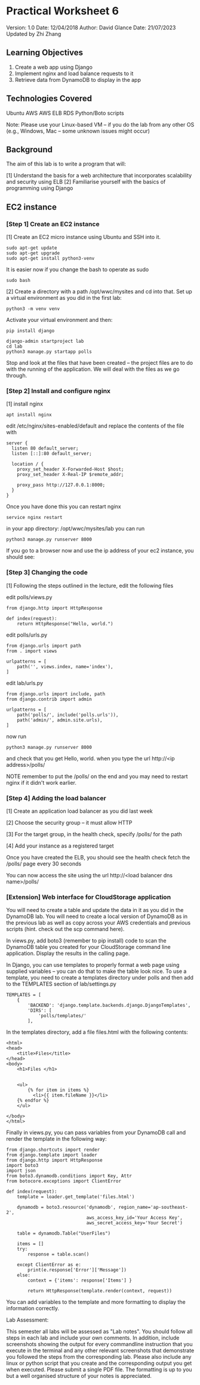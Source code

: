 # Practical Worksheet 6

Version: 1.0 Date: 12/04/2018 Author: David Glance
Date: 21/07/2023 Updated by Zhi Zhang

## Learning Objectives

1.	Create a web app using Django
2.	Implement nginx and load balance requests to it
3.	Retrieve data from DynamoDB to display in the app

## Technologies Covered

Ubuntu
AWS
AWS ELB
RDS
Python/Boto scripts

Note: Please use your Linux-based VM – if you do the lab from any other OS (e.g., Windows, Mac – some unknown issues might occur)

## Background

The aim of this lab is to write a program that will:

[1] Understand the basis for a web architecture that incorporates scalability and security using ELB
[2] Familiarise yourself with the basics of programming using Django

## EC2 instance

### [Step 1] Create an EC2 instance

[1] Create an EC2 micro instance using Ubuntu and SSH into it.

```
sudo apt-get update
sudo apt-get upgrade
sudo apt-get install python3-venv
```
It is easier now if you change the bash to operate as sudo

```
sudo bash
```

[2] Create a directory with a path /opt/wwc/mysites and cd into that.  Set up a virtual environment as you did in the first lab:

```
python3 -m venv venv
```

Activate your virtual environment and then:

```
pip install django

django-admin startproject lab
cd lab
python3 manage.py startapp polls
```

Stop and look at the files that have been created – the project files are to do with the running of the application. We will deal with the files as we go through.


### [Step 2] Install and configure nginx

[1] install nginx

```
apt install nginx
```

edit /etc/nginx/sites-enabled/default and replace the contents of the file with

```
server {
  listen 80 default_server;
  listen [::]:80 default_server;

  location / {
    proxy_set_header X-Forwarded-Host $host;
    proxy_set_header X-Real-IP $remote_addr;

    proxy_pass http://127.0.0.1:8000;
  }
}
```

Once you have done this you can restart nginx

```
service nginx restart
```

in your app directory: /opt/wwc/mysites/lab you can run

```
python3 manage.py runserver 8000
```

If you go to a browser now and use the ip address of your ec2 instance, you should see:


### [Step 3] Changing the code

[1] Following the steps outlined in the lecture, edit the following files

edit polls/views.py

```
from django.http import HttpResponse

def index(request):
    return HttpResponse("Hello, world.")
```

edit polls/urls.py

```
from django.urls import path
from . import views

urlpatterns = [
    path('', views.index, name='index'),
]
```

edit lab/urls.py

```
from django.urls import include, path
from django.contrib import admin

urlpatterns = [
    path('polls/', include('polls.urls')),
    path('admin/', admin.site.urls),
]
```

now run

```
python3 manage.py runserver 8000
```

and check that you get Hello, world. when you type the url http://\<ip address>/polls/

NOTE remember to put the /polls/ on the end and you may need to restart nginx if it didn't work earlier.

### [Step 4] Adding the load balancer

[1] Create an application load balancer as you did last week

[2] Choose the security group – it must allow HTTP

[3] For the target group, in the health check, specify /polls/ for the path

[4] Add your instance as a registered target

Once you have created the ELB, you should see the health check fetch the /polls/ page every 30 seconds

You can now access the site using the url http://\<load balancer dns name>/polls/


### [Extension] Web interface for CloudStorage application

You will need to create a table and update the data in it as you did in the DynamoDB lab. You will need to create a local version of DynamoDB as in the previous lab as well as copy across your AWS credentials and previous scripts (hint. check out the scp command here).

In views.py, add boto3 (remember to pip install) code to scan the DynamoDB table you created for your CloudStorage command line application. Display the results in the calling page.

In Django, you can use templates to properly format a web page using supplied variables – you can do that to make the table look nice. To use a template, you need to create a templates directory under polls and then add to the TEMPLATES section of lab/settings.py

```
TEMPLATES = [
    {
        'BACKEND': 'django.template.backends.django.DjangoTemplates',
        'DIRS': [
            'polls/templates/'
        ],
```

In the templates directory, add a file files.html with the following contents:

```
<html>
<head>
    <title>Files</title>
</head>
<body>
    <h1>Files </h1>


    <ul>
        {% for item in items %}
          <li>{{ item.fileName }}</li>
	{% endfor %}
    </ul>

</body>
</html>
```


Finally in views.py, you can pass variables from your DynamoDB call and render the template in the following way:

```
from django.shortcuts import render
from django.template import loader
from django.http import HttpResponse
import boto3
import json
from boto3.dynamodb.conditions import Key, Attr
from botocore.exceptions import ClientError

def index(request):
    template = loader.get_template('files.html')

    dynamodb = boto3.resource('dynamodb', region_name='ap-southeast-2',
                              aws_access_key_id='Your Access Key',
                              aws_secret_access_key='Your Secret')

    table = dynamodb.Table("UserFiles")

    items = []
    try:
        response = table.scan()

    except ClientError as e:
        print(e.response['Error']['Message'])
    else:    
        context = {'items': response['Items'] }

        return HttpResponse(template.render(context, request))
```


You can add variables to the template and more formatting to display the information correctly.

Lab Assessment:

This semester all labs will be assessed as "Lab notes". You should follow all steps in each lab and include your own comments. In addition, include screenshots showing the output for every commandline instruction that you execute in the terminal and any other relevant screenshots that demonstrate you followed the steps from the corresponding lab. Please also include any linux or python script that you create and the corresponding output you get when executed.
Please submit a single PDF file. The formatting is up to you but a well organised structure of your notes is appreciated.



